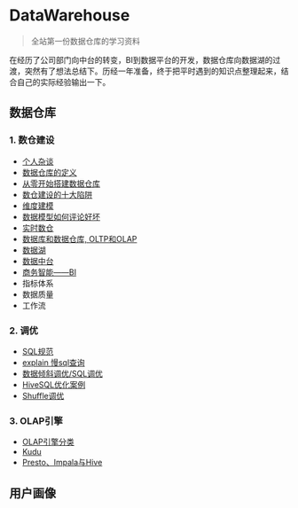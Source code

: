# DataWarehouse
> 全站第一份数据仓库的学习资料

在经历了公司部门向中台的转变，BI到数据平台的开发，数据仓库向数据湖的过渡，突然有了想法总结下。历经一年准备，终于把平时遇到的知识点整理起来，结合自己的实际经验输出一下。

## 数据仓库

### 1. 数仓建设
- [个人杂谈](./docs/me.md)
- [数据仓库的定义](./docs/数仓定义.md)
- [从零开始搭建数据仓库](./docs/从零开始搭建数据仓库.md)
- [数仓建设的十大陷阱](./docs/数仓建设的十大陷阱.md)
- [维度建模](./docs/数据模型.md)
- [数据模型如何评论好坏](./docs/数据模型如何评论好坏.md)
- [实时数仓](./docs/实时数仓.md)
- [数据库和数据仓库, OLTP和OLAP](./docs/数据库和数据仓库的区别.md)
- [数据湖](./docs/数据湖.md)
- [数据中台](./docs/数据中台.md)
- [商务智能——BI](./docs/bi.md)
- 指标体系
- 数据质量
- 工作流

### 2. 调优
- [SQL规范](./docs/sql规范.md)
- [explain 慢sql查询](./docs/explain.md)
- [数据倾斜调优/SQL调优](./docs/sql调优.md)
- [HiveSQL优化案例](./docs/HiveSQL.md)
- [Shuffle调优](./docs/shuffle.md)

### 3. OLAP引擎 
- [OLAP引擎分类](./docs/olap.md)
- [Kudu](./docs/kudu.md)
- [Presto、Impala与Hive](./docs/presto_impala_hive.md)

## 用户画像